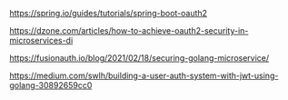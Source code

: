 https://spring.io/guides/tutorials/spring-boot-oauth2

https://dzone.com/articles/how-to-achieve-oauth2-security-in-microservices-di

https://fusionauth.io/blog/2021/02/18/securing-golang-microservice/

https://medium.com/swlh/building-a-user-auth-system-with-jwt-using-golang-30892659cc0